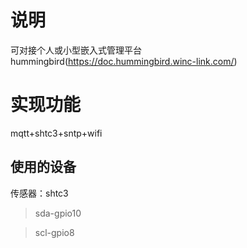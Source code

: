 # 说明
可对接个人或小型嵌入式管理平台hummingbird(https://doc.hummingbird.winc-link.com/)

# 实现功能
mqtt+shtc3+sntp+wifi

## 使用的设备
传感器：shtc3
> sda-gpio10

> scl-gpio8


